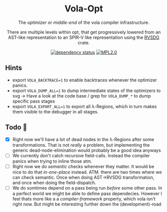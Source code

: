 <div align="center">

# Vola-Opt

The _optimizer_ or _middle-end_ of the vola compiler infrastructure.

There are multiple levels within opt, that get progressively lowered from an AST-like representation to an SPIR-V like representation using the 
[RVSDG](https://gitlab.com/tendsinmende/vola/-/tree/main/crates/rvsdg) crate.

[![dependency status](https://deps.rs/repo/gitlab/tendsinmende/vola/status.svg)](https://deps.rs/repo/gitlab/tendsinmende/vola)
[![MPL2.0](https://img.shields.io/badge/License-MPL_2.0-blue)](LICENSE)

</div>


## Hints

- export `VOLA_BACKTRACE=1` to enable backtraces whenever the optimizer panics.
- export `VOLA_DUMP_ALL=1` to dump intermediate states of the optimizers to svg
  -> Have a look at the code base / grep for `VOLA_DUMP_*` to dump specific pass stages
- export `VOLA_EXPORT_ALL=1` to export all λ-Regions, which in turn makes them visible to the debugger in all stages.

## Todo 📔

- [x] Right now we'll have a lot of dead nodes in the λ-Regions after some transformations. That is not _really_ a problem, but implementing the generic dead-node-elimination would probably be a good idea anyways
- [ ] We currently don't catch recursive field-calls. Instead the compiler panics when trying to inline those atm.
- [ ] Right now we do _semantic_ checks whenever they matter. It would be nice to do that _in-one-place_ instead. ATM. there are two times where we can check semantic. Once when doing AST->RVSDG transformation, and once when doing the field-dispatch.
- [ ] We do somtimes depend on a pass being run _before_ some other pass. In a perfect world we might be able to define pass dependecies. However I feel thats more like a a _compiler-framework_ property, which vola isn't right now. But might be interesting further down the (development)-road
